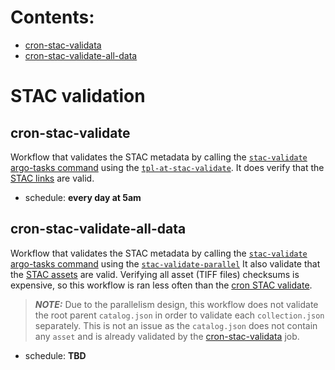 # Contents:

- [cron-stac-validata](#cron-stac-validate)
- [cron-stac-validate-all-data](#cron-stac-validate-all-data)

# STAC validation

## cron-stac-validate

Workflow that validates the STAC metadata by calling the [`stac-validate` argo-tasks command](https://github.com/linz/topo-workflows/blob/master/templates/argo-tasks/README.md#argo-tasksstac-validate) using the [`tpl-at-stac-validate`](https://github.com/linz/topo-workflows/blob/master/templates/argo-tasks/README.md#argo-tasksstac-validate). It does verify that the [STAC links](https://github.com/radiantearth/stac-spec/blob/master/collection-spec/collection-spec.md#link-object) are valid.

- schedule: **every day at 5am**

## cron-stac-validate-all-data

Workflow that validates the STAC metadata by calling the [`stac-validate` argo-tasks command](https://github.com/linz/topo-workflows/blob/master/templates/argo-tasks/README.md#argo-tasksstac-validate) using the [`stac-validate-parallel`](https://github.com/linz/topo-workflows/blob/master/workflows/stac/README.md#stac-validate-parallel)
It also validate that the [STAC assets](https://github.com/radiantearth/stac-spec/blob/master/item-spec/item-spec.md#assets) are valid. Verifying all asset (TIFF files) checksums is expensive, so this workflow is ran less often than the [cron STAC validate](#cron-stac-validate).

> **_NOTE:_** Due to the parallelism design, this workflow does not validate the root parent `catalog.json` in order to validate each `collection.json` separately. This is not an issue as the `catalog.json` does not contain any `asset` and is already validated by the [cron-stac-validata](#cron-stac-validate) job.

- schedule: **TBD**
